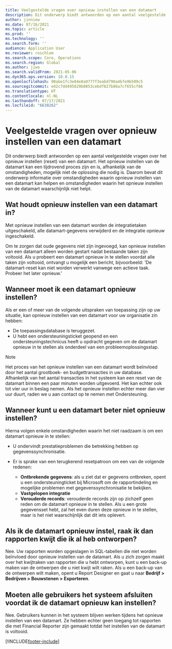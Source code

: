```yaml
---
title: Veelgestelde vragen over opnieuw instellen van een datamart
description: Dit onderwerp biedt antwoorden op een aantal veelgestelde vragen over het opnieuw instellen (reset) van een datamart.
author: jinniew
ms.date: 07/16/2021
ms.topic: article
ms.prod: ''
ms.technology: ''
ms.search.form: ''
audience: Application User
ms.reviewer: roschlom
ms.search.scope: Core, Operations
ms.search.region: Global
ms.author: jiwo
ms.search.validFrom: 2021-05-06
ms.dyn365.ops.version: 10.0.15
ms.openlocfilehash: 90abe1fc3e84e0a9777f3eabd790a4b7e9b509c5
ms.sourcegitcommit: e42c7dd495829b0853cebdf827b86a7cf655cf86
ms.translationtype: HT
ms.contentlocale: nl-NL
ms.lasthandoff: 07/17/2021
ms.locfileid: "6638262"
---
```

# <a name="data-mart-resets-faq"></a>Veelgestelde vragen over opnieuw instellen van een datamart

Dit onderwerp biedt antwoorden op een aantal veelgestelde vragen over het opnieuw instellen (reset) van een datamart. Het opnieuw instellen van de datamart kan een tijdrovend proces zijn en is, afhankelijk van de omstandigheden, mogelijk niet de oplossing die nodig is. Daarom bevat dit onderwerp informatie over omstandigheden waarin opnieuw instellen van een datamart kan helpen en omstandigheden waarin het opnieuw instellen van de datamart waarschijnlijk niet helpt.

## <a name="what-is-a-data-mart-reset"></a>Wat houdt opnieuw instellen van een datamart in?

Met opnieuw instellen van een datamart worden de integratietaken uitgeschakeld, alle datamart-gegevens verwijderd en de integratie opnieuw ingeschakeld.

Om te zorgen dat oude gegevens niet zijn ingevoegd, kan opnieuw instellen van een datamart alleen worden gestart nadat bestaande taken zijn voltooid. Als u probeert een datamart opnieuw in te stellen voordat alle taken zijn voltooid, ontvangt u mogelijk een bericht, bijvoorbeeld: 'De datamart-reset kan niet worden verwerkt vanwege een actieve taak. Probeer het later opnieuw.'

## <a name="when-do-i-have-to-do-a-data-mart-reset"></a>Wanneer moet ik een datamart opnieuw instellen?

Als er een of meer van de volgende uitspraken van toepassing zijn op uw situatie, kan opnieuw instellen van een datamart voor uw organisatie zin hebben:

- De toepassingsdatabase is teruggezet.
- U hebt een ondersteuningsticket geopend en een ondersteuningstechnicus heeft u opdracht gegeven om de datamart opnieuw in te stellen als onderdeel van een probleemoplossingsstap.
 
> [!NOTE]
> Het proces van het opnieuw instellen van een datamart wordt beïnvloed door het aantal grootboek- en budgettransacties in uw database. Afhankelijk van het aantal transacties in het systeem kan een reset van de datamart binnen een paar minuten worden uitgevoerd. Het kan echter ook tot vier uur in beslag nemen. Als het opnieuw instellen echter meer dan vier uur duurt, raden we u aan contact op te nemen met Ondersteuning.
 
## <a name="when-is-a-data-mart-reset-inappropriate"></a>Wanneer kunt u een datamart beter niet opnieuw instellen?

Hierna volgen enkele omstandigheden waarin het niet raadzaam is om een datamart opnieuw in te stellen:

- U ondervindt prestatieproblemen die betrekking hebben op gegevenssynchronisatie.
- Er is sprake van een terugkerend resetpatroon om een van de volgende redenen:

    - **Ontbrekende gegevens**: als u ziet dat er gegevens ontbreken, opent u een ondersteuningticket bij Microsoft om de rapportindeling en mogelijke problemen met gegevenssynchronisatie te bekijken.
    - **Vastgelopen integratie**
    - **Verouderde records**: verouderde records zijn op zichzelf geen reden om de datamart opnieuw in te stellen. Als u een grote gegevensset hebt, zal het even duren deze opnieuw in te stellen, maar is het niet waarschijnlijk dat dit iets oplevert.

## <a name="if-i-reset-the-data-mart-will-i-lose-reports-that-ive-already-designed"></a>Als ik de datamart opnieuw instel, raak ik dan rapporten kwijt die ik al heb ontworpen?

Nee. Uw rapporten worden opgeslagen in SQL-tabellen die niet worden beïnvloed door opnieuw instellen van de datamart. Als u zich zorgen maakt over het kwijtraken van rapporten die u hebt ontworpen, kunt u een back-up maken van de ontwerpen die u niet kwijt wilt raken. Als u een back-up van de ontwerpen wilt maken, opent u Report Designer en gaat u naar **Bedrijf \> Bedrijven \> Bouwstenen \> Exporteren**.
 
## <a name="do-all-users-have-to-exit-the-system-before-i-can-reset-the-data-mart"></a>Moeten alle gebruikers het systeem afsluiten voordat ik de datamart opnieuw kan instellen?

Nee. Gebruikers kunnen in het systeem blijven werken tijdens het opnieuw instellen van een datamart. Ze hebben echter geen toegang tot rapporten die met Financial Reporter zijn gemaakt totdat het instellen van de datamart is voltooid.

[!INCLUDE[footer-include](../../../includes/footer-banner.md)]
